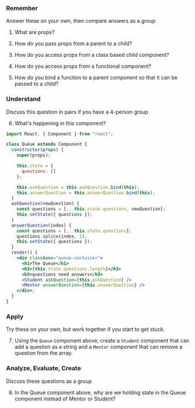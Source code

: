 ### Remember

Answer these on your own, then compare answers as a group

1.  What are props?
<!-- Props are properties, the values of a class that are passed to a child component.
Its the Parent's will that allows them to bequeath their values to their children. -->

2.  How do you pass props from a parent to a child?
<!-- When you call the component in the parent, you can include an assigning value or function. for example <Component prop1=value>. The value of prop1 is passed to the child component, just like an argument call in a function. Don't forget though, you need to pass "props" in as a argument to the constructor and super call.-->

3.  How do you access props from a class based child component?
<!-- this.props.valuename -->

4.  How do you access props from a functional component?
<!-- props.functionname -->

5.  How do you bind a function to a parent component so that it can be passed to a child?
<!-- this.askQuestion = this.askQuestion.bind(this); This then allows you to pass in askQuestion as an attribute in the child component call-->

### Understand

Discuss this question in pairs if you have a 4-person group

6.  What's happening in this component?

```jsx
import React, { Component } from "react";

class Queue extends Component {
  constructor(props) {
    super(props);

    this.state = {
      questions: []
    };

    this.askQuestion = this.askQuestion.bind(this);
    this.answerQuestion = this.answerQuestion.bind(this);
  }
  askQuestion(newQuestion) {
    const questions = [...this.state.questions, newQuestion];
    this.setState({ questions });
  }
  answerQuestion(index) {
    const questions = [...this.state.questions];
    questions.splice(index, 1);
    this.setState({ questions });
  }
  render() {
    <div className="queue-container">
      <h1>The Queue</h1>
      <h3>{this.state.questions.length}</h3>
      <h3>questions need answers</h3>
      <Student askQuestion={this.askQuestion} />
      <Mentor answerQuestion={this.answerQuestion} />
    </div>;
  }
}
```

### Apply

Try these on your own, but work together if you start to get stuck.

7.  Using the `Queue` component above, create a `Student` component that can add a question as a string and a `Mentor` component that can remove a question from the array.

### Analyze, Evaluate, Create

Discuss these questions as a group

8.  In the Queue component above, why are we holding state in the Queue component instead of Mentor or Student?
